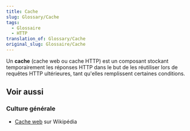 ```yaml
---
title: Cache
slug: Glossary/Cache
tags:
  - Glossaire
  - HTTP
translation_of: Glossary/Cache
original_slug: Glossaire/Cache
---
```

Un **cache** (cache web ou cache HTTP) est un composant stockant temporairement les réponses HTTP dans le but de les réutiliser lors de requêtes HTTP ultérieures, tant qu'elles remplissent certaines conditions.

## Voir aussi

### Culture générale

- [Cache web](https://fr.wikipedia.org/wiki/Cache_web) sur Wikipédia
